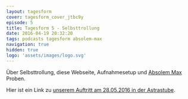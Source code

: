 ```yaml
---
layout: tagesform
cover: tagesform_cover_jtbc9y
episode: 5
title: Tagesform 5 - Selbsttrollung
date: 2016-04-19 20:32:20
tags: podcasts tagesform absolem-max
navigation: true
hidden: true
logo: 'assets/images/logo.svg'
---
```


Über Selbsttrollung, diese Webseite, Aufnahmesetup und [Absolem Max](http://www.absolem-max.com/) Proben.

<!-- more -->

Hier ist ein Link zu [unserem Auftritt am 28.05.2016 in der Astrastube](https://www.facebook.com/events/155714938135011/).

